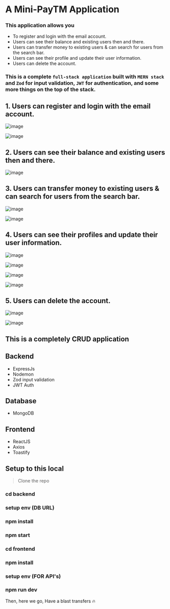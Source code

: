# A Mini-PayTM Application 

### This application allows you 
- To register and login with the email account.
- Users can see their balance and existing users then and there.
- Users can transfer money to existing users & can search for users from the search bar.
- Users can see their profile and update their user information.
- Users can delete the account.

### This is a complete `full-stack application` built with `MERN stack` and `Zod` for input validation, `JWT` for authentication, and some more things on the top of the stack.


## 1. Users can register and login with the email account.

![image](https://github.com/Saivaraprasad48/Paytm_Clone/assets/93783719/5abbbf98-340b-4d1d-8df1-5eb7267a1f13)

![image](https://github.com/Saivaraprasad48/Paytm_Clone/assets/93783719/59c8d3c8-acbd-413b-b876-f3d30a2e7b98)

## 2. Users can see their balance and existing users then and there.

![image](https://github.com/Saivaraprasad48/Paytm_Clone/assets/93783719/9bc588aa-0396-47a5-a5c1-7552ffe45d62)

## 3. Users can transfer money to existing users & can search for users from the search bar.

![image](https://github.com/Saivaraprasad48/Paytm_Clone/assets/93783719/a61a0190-3e13-42d1-82fe-8f6bbf839b01)

![image](https://github.com/Saivaraprasad48/Paytm_Clone/assets/93783719/183a0a51-cc5d-4e6d-880f-6e1366496ece)


## 4. Users can see their profiles and update their user information.

![image](https://github.com/Saivaraprasad48/Paytm_Clone/assets/93783719/1683f629-8e73-4b99-9ff8-c643aa277a0b)

![image](https://github.com/Saivaraprasad48/Paytm_Clone/assets/93783719/6ca7fa9e-0727-4f26-87c1-ee5c5b433be9)

![image](https://github.com/Saivaraprasad48/Paytm_Clone/assets/93783719/ca14748c-b94b-4618-9638-05d4ddfc955e)

![image](https://github.com/Saivaraprasad48/Paytm_Clone/assets/93783719/8823457d-57d9-4974-8766-b6b9d829feb1)

## 5. Users can delete the account.

![image](https://github.com/Saivaraprasad48/Paytm_Clone/assets/93783719/b949e219-a35b-4ed0-ba00-c80682d69e6f)

![image](https://github.com/Saivaraprasad48/Paytm_Clone/assets/93783719/23ab95e7-ee24-457c-90dc-3aee17980795)


## This is a completely CRUD application

## Backend
- ExpressJs
- Nodemon
- Zod input validation
- JWT Auth

## Database
- MongoDB

## Frontend
- ReactJS
- Axios
- Toastify

## Setup to this local 

> Clone the repo

### cd backend
### setup env (DB URL)
### npm install 
### npm start

### cd frontend 
### npm install
### setup env (FOR API's)
### npm run dev

Then, here we go, Have a blast transfers 🔥
